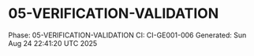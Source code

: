 # 05-VERIFICATION-VALIDATION
Phase: 05-VERIFICATION-VALIDATION
CI: CI-GE001-006
Generated: Sun Aug 24 22:41:20 UTC 2025
